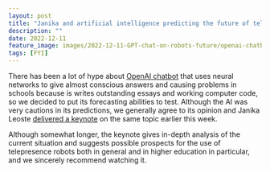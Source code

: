 ```yaml
---
layout: post
title: "Janika and artificial intelligence predicting the future of telepresence robots"
description: ""
date: 2022-12-11
feature_image: images/2022-12-11-GPT-chat-on-robots-future/openai-chatbot-on-robots-future.png
tags: [FYI]
---
```


There has been a lot of hype about [OpenAI chatbot](https://chat.openai.com/chat) that uses neural networks to give almost conscious answers and causing problems in schools because is writes outstanding essays and working computer code, so we decided to put its forecasting abilities to test. Although the AI was very cautions in its predictions, we generally agree to its opinion and Janika Leoste [delivered a keynote](https://www.youtube.com/watch?v=fhth2bc7gZ4) on the same topic earlier this week.

Although somewhat longer, the keynote gives in-depth analysis of the current situation and suggests possible prospects for the use of telepresence robots both in general and in higher education in particular, and we sincerely recommend watching it. 